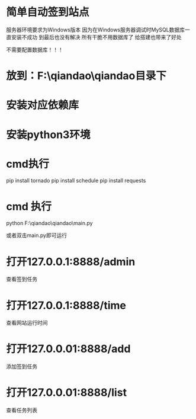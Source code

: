 # 简单自动签到站点

服务器环境要求为Windows版本
因为在Windows服务器调试时MySQL数据库一直安装不成功
到最后也没有解决
所有干脆不用数据库了
给搭建也带来了好处

不需要配置数据库！！！

# 放到：F:\qiandao\qiandao目录下
# 安装对应依赖库
# 安装python3环境
# cmd执行
pip install tornado
pip install schedule
pip install requests
# cmd 执行
python F:\qiandao\qiandao\main.py

或者双击main.py即可运行


# 打开127.0.0.1:8888/admin
查看签到任务

# 打开127.0.0.1:8888/time
查看网站运行时间

# 打开127.0.0.01:8888/add
添加签到任务

# 打开127.0.0.01:8888/list
查看任务列表




